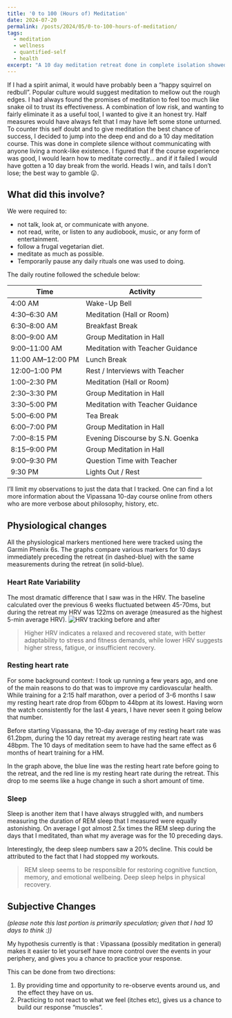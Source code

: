 ```yaml
---
title: '0 to 100 (Hours of) Meditation'
date: 2024-07-20
permalink: /posts/2024/05/0-to-100-hours-of-meditation/
tags:
  - meditation
  - wellness
  - quantified-self
  - health
excerpt: "A 10 day meditation retreat done in complete isolation showed improvements in physiological markers comparable to 6 months of training to run a 2:15 half-marathon."
---
```


If I had a spirit animal, it would have probably been a “happy squirrel on redbull”. Popular culture would suggest meditation to mellow out the rough edges. I had always found the promises of meditation to feel too much like snake oil to trust its effectiveness. A combination of low risk, and wanting to fairly eliminate it as a useful tool, I wanted to give it an honest try. Half measures would have always felt that I may have left some stone unturned. To counter this self doubt and to give meditation the best chance of success, I decided to jump into the deep end and do a 10 day meditation course. This was done in complete silence without communicating with anyone living a monk-like existence. I figured that if the course experience was good, I would learn how to meditate correctly… and if it failed I would have gotten a 10 day break from the world. Heads I win, and tails I don’t lose; the best way to gamble 😛.

## What did this involve?
We were required to:
* not talk, look at, or communicate with anyone.
* not read, write, or listen to any audiobook, music, or any form of entertainment.
* follow a frugal vegetarian diet.
* meditate as much as possible.
* Temporarily pause any daily rituals one was used to doing.

The daily routine followed the schedule below:

| Time              | Activity                         |
|-------------------|----------------------------------|
| 4:00 AM           | Wake-Up Bell                     |
| 4:30–6:30 AM      | Meditation (Hall or Room)        |
| 6:30–8:00 AM      | Breakfast Break                  |
| 8:00–9:00 AM      | Group Meditation in Hall         |
| 9:00–11:00 AM     | Meditation with Teacher Guidance |
| 11:00 AM–12:00 PM | Lunch Break                      |
| 12:00–1:00 PM     | Rest / Interviews with Teacher   |
| 1:00–2:30 PM      | Meditation (Hall or Room)        |
| 2:30–3:30 PM      | Group Meditation in Hall         |
| 3:30–5:00 PM      | Meditation with Teacher Guidance |
| 5:00–6:00 PM      | Tea Break                        |
| 6:00–7:00 PM      | Group Meditation in Hall         |
| 7:00–8:15 PM      | Evening Discourse by S.N. Goenka |
| 8:15–9:00 PM      | Group Meditation in Hall         |
| 9:00–9:30 PM      | Question Time with Teacher       |
| 9:30 PM           | Lights Out / Rest                |

I’ll limit my observations to just the data that I tracked. One can find a lot more information about the Vipassana 10-day course online from others who are more verbose about philosophy, history, etc.

## Physiological changes
All the physiological markers mentioned here were tracked using the Garmin Phenix 6s. The graphs compare various markers for 10 days immediately preceding the retreat (in dashed-blue) with the same measurements during the retreat (in solid-blue).

### Heart Rate Variability
The most dramatic difference that I saw was in the HRV. The baseline calculated over the previous 6 weeks fluctuated between 45-70ms, but during the retreat my HRV was 122ms on average (measured as the highest 5-min average HRV).
![HRV tracking before and after](https://docs.google.com/spreadsheets/d/e/2PACX-1vQr1aiY5KDeqZPyr3WF9ppQvZQHAvvYaXfdGeahNI-ioLExW_PfyuEefs6WR8RBX9eD6JqK-oNGd64B/pubchart?oid=2028975895&format=interactive)

> Higher HRV indicates a relaxed and recovered state, with better adaptability to stress and fitness demands, while lower HRV suggests higher stress, fatigue, or insufficient recovery.

### Resting heart rate
For some background context: I took up running a few years ago, and one of the main reasons to do that was to improve my cardiovascular health. While training for a 2:15 half marathon, over a period of 3-6 months I saw my resting heart rate drop from 60bpm to 44bpm at its lowest. Having worn the watch consistently for the last 4 years, I have never seen it going below that number.

Before starting Vipassana, the 10-day average of my resting heart rate was 61.2bpm, during the 10 day retreat my average resting heart rate was 48bpm. The 10 days of meditation seem to have had the same effect as 6 months of heart training for a HM.

In the graph above, the blue line was the resting heart rate before going to the retreat, and the red line is my resting heart rate during the retreat. This drop to me seems like a huge change in such a short amount of time.

### Sleep
Sleep is another item that I have always struggled with, and numbers measuring the duration of REM sleep that I measured were equally astonishing. On average I got almost 2.5x times the REM sleep during the days that I meditated, than what my average was for the 10 preceding days.

Interestingly, the deep sleep numbers saw a 20% decline. This could be attributed to the fact that I had stopped my workouts.

> REM sleep seems to be responsible for restoring cognitive function, memory, and emotional wellbeing. Deep sleep helps in physical recovery.

## Subjective Changes
*(please note this last portion is primarily speculation; given that I had 10 days to think :))*

My hypothesis currently is that : Vipassana (possibly meditation in general) makes it easier to let yourself have more control over the events in your periphery, and gives you a chance to practice your response.

This can be done from two directions:
1.  By providing time and opportunity to re-observe events around us, and the effect they have on us.
2.  Practicing to not react to what we feel (itches etc), gives us a chance to build our response “muscles”.
